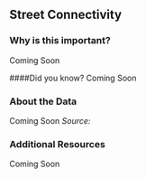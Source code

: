 ## Street Connectivity


### Why is this important?
Coming Soon

####Did you know?
Coming Soon

### About the Data 

Coming Soon
_Source:_

### Additional Resources
Coming Soon